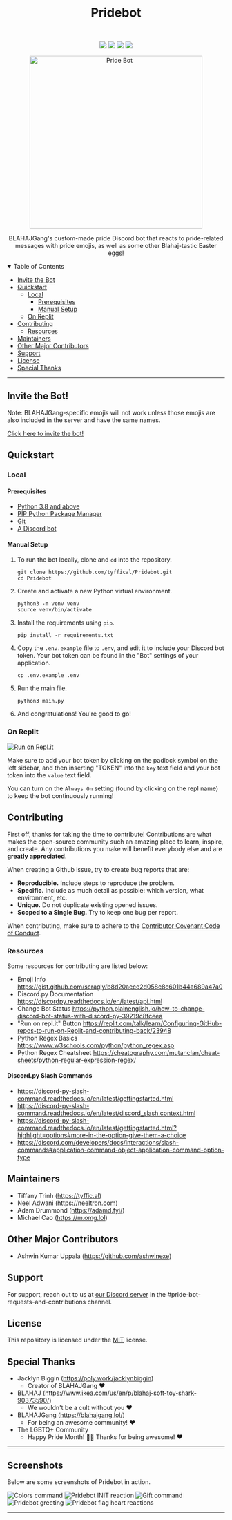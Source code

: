 <h1 align="center">Pridebot</h1>
<br>
<p align="center">
  <a href="https://github.com/tyffical/Pridebot/issues"><img src="https://img.shields.io/github/issues/tyffical/Pridebot"></a>
  <a href="https://github.com/tyffical/Pridebot/network/members"><img src="https://img.shields.io/github/forks/tyffical/Pridebot"></a>
  <a href="https://github.com/tyffical/Pridebot/stargazers"><img src="https://img.shields.io/github/stars/tyffical/Pridebot"></a>
  <a href="https://github.com/tyffical/Pridebot/blob/main/LICENSE"><img src="https://img.shields.io/github/license/tyffical/Pridebot"></a>
</p>
<p align="center">
  <a href="https://blahaj.lol/discord"><img alt="Pride Bot" title="Pride Bot" src="./flags/1.png" width="400" align="center"></a>
</p>
<p align="center">
  BLAHAJGang's custom-made pride Discord bot that reacts to pride-related messages with pride emojis, as well as some other Blahaj-tastic Easter eggs!
</p>

<details open="open">
<summary>Table of Contents</summary>

- [Invite the Bot](#invite-the-bot)
- [Quickstart](#quickstart)
  - [Local](#local)
    - [Prerequisites](#prerequisites)
    - [Manual Setup](#manual-setup)
  - [On Replit](#on-replit)
- [Contributing](#contributing)
  - [Resources](#resources)
- [Maintainers](#maintainers)
- [Other Major Contributors](#other-major-contributors)
- [Support](#support)
- [License](#license)
- [Special Thanks](#special-thanks)

</details>

---

## Invite the Bot!

Note: BLAHAJGang-specific emojis will not work unless those emojis are also included in the server and have the same names.

[Click here to invite the bot!](https://discord.com/api/oauth2/authorize?client_id=849471740052504606&permissions=2148002880&scope=bot)

## Quickstart

### Local

#### Prerequisites

- [Python 3.8 and above](https://www.python.org/downloads/)
- [PIP Python Package Manager](https://pip.pypa.io/en/stable/installation/)
- [Git](https://git-scm.com/downloads)
- [A Discord bot](https://discordpy.readthedocs.io/en/stable/discord.html)

#### Manual Setup

1. To run the bot locally, clone and `cd` into the repository.
   ```
   git clone https://github.com/tyffical/Pridebot.git
   cd Pridebot
   ```
2. Create and activate a new Python virtual environment.
   ```
   python3 -m venv venv
   source venv/bin/activate
   ```
3. Install the requirements using `pip`.
   ```
   pip install -r requirements.txt
   ```
4. Copy the `.env.example` file to `.env`, and edit it to include your Discord bot token. Your bot token can be found in the "Bot" settings of your application.
   ```
   cp .env.example .env
   ```
5. Run the main file.
   ```
   python3 main.py
   ```
6. And congratulations! You're good to go!

### On Replit

[![Run on Repl.it](https://repl.it/badge/github/tyffical/Pridebot)](https://repl.it/github/tyffical/Pridebot)

Make sure to add your bot token by clicking on the padlock symbol on the left sidebar, and then inserting "TOKEN" into the `key` text field and your bot token into the `value` text field.

You can turn on the `Always On` setting (found by clicking on the repl name) to keep the bot continuously running!

## Contributing

First off, thanks for taking the time to contribute! Contributions are what makes the open-source community such an amazing place to learn, inspire, and create. Any contributions you make will benefit everybody else and are **greatly appreciated**.

When creating a Github issue, try to create bug reports that are:

- **Reproducible.** Include steps to reproduce the problem.
- **Specific.** Include as much detail as possible: which version, what environment, etc.
- **Unique.** Do not duplicate existing opened issues.
- **Scoped to a Single Bug.** Try to keep one bug per report.

When contributing, make sure to adhere to the [Contributor Covenant Code of Conduct](CODE_OF_CONDUCT.md).

### Resources

Some resources for contributing are listed below:

- Emoji Info https://gist.github.com/scragly/b8d20aece2d058c8c601b44a689a47a0
- Discord.py Documentation https://discordpy.readthedocs.io/en/latest/api.html
- Change Bot Status https://python.plainenglish.io/how-to-change-discord-bot-status-with-discord-py-39219c8fceea
- "Run on repl.it" Button https://replit.com/talk/learn/Configuring-GitHub-repos-to-run-on-Replit-and-contributing-back/23948
- Python Regex Basics https://www.w3schools.com/python/python_regex.asp
- Python Regex Cheatsheet https://cheatography.com/mutanclan/cheat-sheets/python-regular-expression-regex/

#### Discord.py Slash Commands

- https://discord-py-slash-command.readthedocs.io/en/latest/gettingstarted.html
- https://discord-py-slash-command.readthedocs.io/en/latest/discord_slash.context.html
- https://discord-py-slash-command.readthedocs.io/en/latest/gettingstarted.html?highlight=options#more-in-the-option-give-them-a-choice
- https://discord.com/developers/docs/interactions/slash-commands#application-command-object-application-command-option-type

## Maintainers

- Tiffany Trinh (https://tyffic.al)
- Neel Adwani (https://neeltron.com)
- Adam Drummond (https://adamd.fyi/)
- Michael Cao (https://m.omg.lol)

## Other Major Contributors

- Ashwin Kumar Uppala (https://github.com/ashwinexe)

## Support

For support, reach out to us at [our Discord server](https://blahaj.lol/discord) in the #pride-bot-requests-and-contributions channel.

## License

This repository is licensed under the [MIT](https://choosealicense.com/licenses/mit/) license.

## Special Thanks

- Jacklyn Biggin (https://poly.work/jacklynbiggin)
  - Creator of BLAHAJGang &#x2764;&#xFE0F;
- BLAHAJ (https://www.ikea.com/us/en/p/blahaj-soft-toy-shark-90373590/)
  - We wouldn't be a cult without you &#x2764;&#xFE0F;
- BLAHAJGang (https://blahajgang.lol/)
  - For being an awesome community! &#x2764;&#xFE0F;
- The LGBTQ+ Community
  - Happy Pride Month! &#x1F3F3;&#xFE0F;&#x200D;&#x1F308; Thanks for being awesome! &#x2764;&#xFE0F;

---

## Screenshots

Below are some screenshots of Pridebot in action.

![Colors command](images/screenshots/ss1.jpg)
![Pridebot INIT reaction](images/screenshots/ss2.jpg)
![Gift command](images/screenshots/ss3.jpg)
![Pridebot greeting](images/screenshots/ss4.jpg)
![Pridebot flag heart reactions](images/screenshots/ss5.jpg)

---
